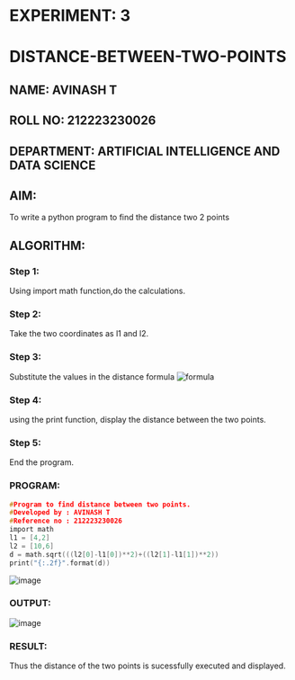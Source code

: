# EXPERIMENT: 3
# DISTANCE-BETWEEN-TWO-POINTS
## NAME: AVINASH T
## ROLL NO: 212223230026
## DEPARTMENT: ARTIFICIAL INTELLIGENCE AND DATA SCIENCE
## AIM:
To write a python program to find the distance two 2 points
## ALGORITHM:
### Step 1: 
Using import math function,do the calculations.
### Step 2: 
Take the two coordinates as l1 and l2.
### Step 3: 
Substitute the values in the distance formula  ![formula](/formula.JPG)
### Step 4: 
using the print function, display the distance between the two points.
### Step 5: 
End the program.

### PROGRAM:
```c
#Program to find distance between two points.
#Developed by : AVINASH T
#Reference no : 212223230026
import math 
l1 = [4,2]
l2 = [10,6]
d = math.sqrt(((l2[0]-l1[0])**2)+((l2[1]-l1[1])**2))
print("{:.2f}".format(d))
```
![image](https://github.com/AVINASH05T/DISTANCE-BETWEEN-TWO-POINTS/assets/151514286/a34fe9dc-33c1-400a-beff-d707108a6300)


### OUTPUT:
![image](https://github.com/AVINASH05T/DISTANCE-BETWEEN-TWO-POINTS/assets/151514286/5027af02-6602-47ec-a5ec-cb6ff7c0546b)


### RESULT:
Thus the distance of the two points is sucessfully executed and displayed.
